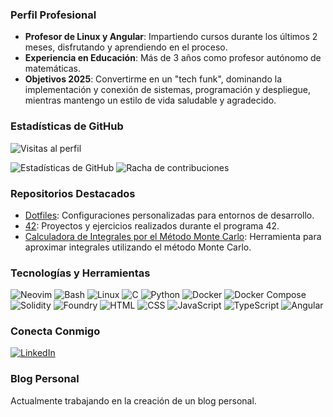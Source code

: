 ### Perfil Profesional

- **Profesor de Linux y Angular**: Impartiendo cursos durante los últimos 2 meses, disfrutando y aprendiendo en el proceso.
- **Experiencia en Educación**: Más de 3 años como profesor autónomo de matemáticas.
- **Objetivos 2025**: Convertirme en un "tech funk", dominando la implementación y conexión de sistemas, programación y despliegue, mientras mantengo un estilo de vida saludable y agradecido.

### Estadísticas de GitHub

![Visitas al perfil](https://komarev.com/ghpvc/?username=Aletheios42)

![Estadísticas de GitHub](https://github-readme-stats.vercel.app/api?username=Aletheios42&theme=light&hide_border=false&include_all_commits=true&count_private=true)
![Racha de contribuciones](https://github-readme-streak-stats.herokuapp.com/?user=Aletheios42&theme=light&hide_border=false)

### Repositorios Destacados

- [Dotfiles](https://github.com/Aletheios42/dotfiles): Configuraciones personalizadas para entornos de desarrollo.
- [42](https://github.com/Aletheios42/42): Proyectos y ejercicios realizados durante el programa 42.
- [Calculadora de Integrales por el Método Monte Carlo](https://github.com/Aletheios42/Calculadora-MonteCarlo): Herramienta para aproximar integrales utilizando el método Monte Carlo.

### Tecnologías y Herramientas

![Neovim](https://img.shields.io/badge/Neovim-%2357A143.svg?style=for-the-badge&logo=neovim&logoColor=white)
![Bash](https://img.shields.io/badge/Bash-%234EAA25.svg?style=for-the-badge&logo=gnu-bash&logoColor=white)
![Linux](https://img.shields.io/badge/Linux-%23FCC624.svg?style=for-the-badge&logo=linux&logoColor=black)
![C](https://img.shields.io/badge/C-%23A8B9CC.svg?style=for-the-badge&logo=c&logoColor=black)
![Python](https://img.shields.io/badge/Python-%233776AB.svg?style=for-the-badge&logo=python&logoColor=white)
![Docker](https://img.shields.io/badge/Docker-%232496ED.svg?style=for-the-badge&logo=docker&logoColor=white)
![Docker Compose](https://img.shields.io/badge/Docker_Compose-%232496ED.svg?style=for-the-badge&logo=docker&logoColor=white)
![Solidity](https://img.shields.io/badge/Solidity-%23363636.svg?style=for-the-badge&logo=solidity&logoColor=white)
![Foundry](https://img.shields.io/badge/Foundry-%23E44D26.svg?style=for-the-badge&logo=foundry&logoColor=white)
![HTML](https://img.shields.io/badge/HTML-%23E34F26.svg?style=for-the-badge&logo=html5&logoColor=white)
![CSS](https://img.shields.io/badge/CSS-%231572B6.svg?style=for-the-badge&logo=css3&logoColor=white)
![JavaScript](https://img.shields.io/badge/JavaScript-%23F7DF1E.svg?style=for-the-badge&logo=javascript&logoColor=black)
![TypeScript](https://img.shields.io/badge/TypeScript-%233178C6.svg?style=for-the-badge&logo=typescript&logoColor=white)
![Angular](https://img.shields.io/badge/Angular-%23DD0031.svg?style=for-the-badge&logo=angular&logoColor=white)

### Conecta Conmigo

[![LinkedIn](https://img.shields.io/badge/LinkedIn-%230A66C2.svg?style=for-the-badge&logo=linkedin&logoColor=white)](https://www.linkedin.com/in/alejandro-pintos-alcarazo-5b750b315/)

### Blog Personal

Actualmente trabajando en la creación de un blog personal.
